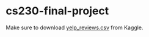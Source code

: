 # cs230-final-project
Make sure to download [yelp_reviews.csv](https://www.kaggle.com/yelp-dataset/yelp-dataset/data) from Kaggle.
